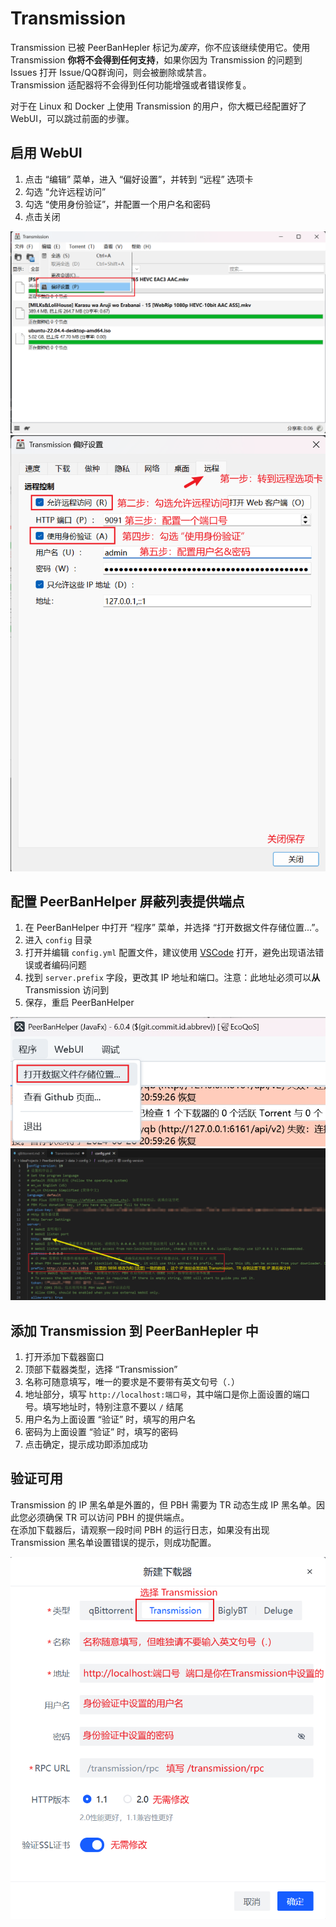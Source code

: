 # Transmission

Transmission 已被 PeerBanHepler 标记为*废弃*，你不应该继续使用它。使用 Transmission **你将不会得到任何支持**，如果你因为 Transmission 的问题到 Issues 打开 Issue/QQ群询问，则会被删除或禁言。  
Transmission 适配器将不会得到任何功能增强或者错误修复。  

对于在 Linux 和 Docker 上使用 Transmission 的用户，你大概已经配置好了 WebUI，可以跳过前面的步骤。   


## 启用 WebUI

1. 点击 “编辑” 菜单，进入 “偏好设置”，并转到 “远程” 选项卡
2. 勾选 “允许远程访问”
3. 勾选 “使用身份验证”，并配置一个用户名和密码
4. 点击关闭

![step1](assets/Transmission-step1.png)
![step2](assets/Transmission-step2.png)

## 配置 PeerBanHelper 屏蔽列表提供端点

1. 在 PeerBanHelper 中打开 “程序” 菜单，并选择 “打开数据文件存储位置...”。
2. 进入 `config` 目录
3. 打开并编辑 `config.yml` 配置文件，建议使用 [VSCode](https://code.visualstudio.com/) 打开，避免出现语法错误或者编码问题
4. 找到 `server.prefix` 字段，更改其 IP 地址和端口。注意：此地址必须可以**从** Transmission 访问到
5. 保存，重启 PeerBanHelper

![step3](assets/Transmission-step3.png)
![step4](assets/Transmission-step4.png)

## 添加 Transmission 到 PeerBanHepler 中

1. 打开添加下载器窗口
2. 顶部下载器类型，选择 “Transmission”
3. 名称可随意填写，唯一的要求是不要带有英文句号（`.`）
4. 地址部分，填写 `http://localhost:端口号`，其中端口是你上面设置的端口号。填写地址时，特别注意不要以 `/` 结尾
5. 用户名为上面设置 “验证” 时，填写的用户名
6. 密码为上面设置 “验证” 时，填写的密码
7. 点击确定，提示成功即添加成功

## 验证可用

Transmission 的 IP 黑名单是外置的，但 PBH 需要为 TR 动态生成 IP 黑名单。因此您必须确保 TR 可以访问 PBH 的提供端点。  
在添加下载器后，请观察一段时间 PBH 的运行日志，如果没有出现 Transmission 黑名单设置错误的提示，则成功配置。

![step5](assets/Transmission-step5.png)